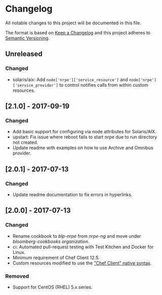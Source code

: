 # Changelog
All notable changes to this project will be documented in this file.

The format is based on [Keep a Changelog](http://keepachangelog.com/en/1.0.0/)
and this project adheres to [Semantic Versioning](http://semver.org/spec/v2.0.0.html).

## Unreleased
### Changed
- solaris/aix: Add `node['nrpe']['service_resource']` and
  `node['nrpe']['service_provider']` to control notifies calls from
  within custom resources.

## [2.1.0] - 2017-09-19

### Changed
- Add basic support for configuring via node attributes for Solaris/AIX.
- upstart: Fix issue where reboot fails to start nrpe due to run directory not created.
- Update readme with examples on how to use Archive and Omnibus provider.

## [2.0.1] - 2017-07-13

### Changed
- Update readme documentation to fix errors in hyperlinks.

## [2.0.0] - 2017-07-13

### Changed
- Rename cookbook to _blp-nrpe_ from _nrpe-ng_ and move under _bloomberg-cookbooks organization_.
- ci: Automated pull-request testing with Test Kitchen and Docker for Linux.
- Minimum requirement of Chef Client 12.5.
- Custom resources modified to use the ["Chef Client" native syntax](https://docs.chef.io/custom_resources.html).

### Removed
- Support for CentOS (RHEL) 5.x series.
